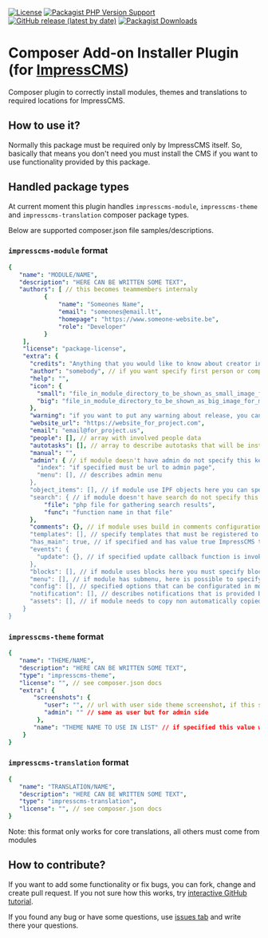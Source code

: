 [![License](https://img.shields.io/github/license/imponeer/criteria.svg)](LICENSE) [![Packagist PHP Version Support](https://img.shields.io/packagist/php-v/impresscms/composer-addon-installer-plugin)](https://php.net) [![GitHub release (latest by date)](https://img.shields.io/github/v/release/ImpressCMS/composer-addon-installer-plugin)](https://github.com/ImpressCMS/composer-addon-installer-plugin/releases) [![Packagist Downloads](https://img.shields.io/packagist/dm/ImpressCMS/composer-addon-installer-plugin)](https://packagist.org/packages/impresscms/composer-addon-installer-plugin)

# Composer Add-on Installer Plugin (for [ImpressCMS](https://impresscms.org))

Composer plugin to correctly install modules, themes and translations to required locations for ImpressCMS.

## How to use it?

Normally this package must be required only by ImpressCMS itself. So, basically that means you don't need you must install the CMS if you want to use functionality provided by this package.

## Handled package types 

At current moment this plugin handles `impresscms-module`, `impresscms-theme` and `impresscms-translation` composer package types.

Below are supported composer.json file samples/descriptions.

### `impresscms-module` format

```yaml
{
   "name": "MODULE/NAME",
   "description": "HERE CAN BE WRITTEN SOME TEXT",
   "authors": [ // this becomes teammembers internaly
          {
              "name": "Someones Name",
              "email": "someones@email.lt",
              "homepage": "https://www.someone-website.be",
              "role": "Developer"
          }
    ],
    "license": "package-license",
    "extra": {
      "credits": "Anything that you would like to know about creator in module admin",
      "author": "somebody", // if you want specify first person or company who created this module write it here
      "help": "",
      "icon": {
        "small": "file_in_module_directory_to_be_shown_as_small_image_for_module.png",
        "big": "file_in_module_directory_to_be_shown_as_big_image_for_module.png",
      },
      "warning": "if you want to put any warning about release, you can but it here",
      "website_url": "https://website_for_project.com",
      "email": "email@for_project.us",
      "people": [], // array with involved people data
      "autotasks": [], // array to describe autotasks that will be installed with this module
      "manual": "",
      "admin": { // if module doesn't have admin do not specify this key
        "index": "if specified must be url to admin page",
        "menu": [], // describes admin menu
      },
      "object_items": [], // if module use IPF objects here you can specify names list that would be automatically processed
      "search": { // if module doesn't have search do not specify this key
          "file": "php file for gathering search results",
          "func": "function name in that file"
      },
      "comments": {}, // if module uses build in comments configuration is specified here, otherwise don't specify this key
      "templates": [], // specify templates that must be registered to be used by this module
      "has_main": true, // if specified and has value true ImpressCMS thinks that this module has old-school main page
      "events": {
        "update": {}, // if specified update callback function is invoked when module is updated
      },
      "blocks": [], // if module uses blocks here you must specify blocks configuration
      "menu": [], // if module has submenu, here is possible to specify menu items
      "config": [], // specified options that can be configurated in module settings
      "notification": [], // describes notifications that is provided by this module,
      "assets": [], // if module needs to copy non automatically copied assets files to public directory, all these assets must be specified here
    }
}
```

### `impresscms-theme` format

```yaml
{
   "name": "THEME/NAME",
   "description": "HERE CAN BE WRITTEN SOME TEXT",
   "type": "impresscms-theme",
   "license": "", // see composer.json docs 
   "extra": {
       "screenshots": {
          "user": "", // url with user side theme screenshot, if this specified icms thinks that theme supports user side
          "admin": "" // same as user but for admin side
        },
       "name": "THEME NAME TO USE IN LIST" // if specified this value will be used in all theme names lists
    }
}
```

### `impresscms-translation` format
```yaml
{
   "name": "TRANSLATION/NAME",
   "description": "HERE CAN BE WRITTEN SOME TEXT",
   "type": "impresscms-translation",
   "license": "", // see composer.json docs 
}
```

Note: this format only works for core translations, all others must come from modules
 
## How to contribute?

If you want to add some functionality or fix bugs, you can fork, change and create pull request. If you not sure how this works, try [interactive GitHub tutorial](https://skills.github.com).

If you found any bug or have some questions, use [issues tab](https://github.com/ImpressCMS/composer-addon-installer-plugin/issues) and write there your questions.
